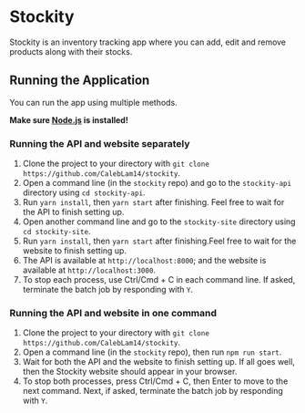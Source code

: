 # Stockity

Stockity is an inventory tracking app where you can add, edit and remove products along with their stocks.

## Running the Application

You can run the app using multiple methods.

**Make sure [Node.js](https://nodejs.org/) is installed!**

### Running the API and website separately

1. Clone the project to your directory with `git clone https://github.com/CalebLam14/stockity`.
2. Open a command line (in the `stockity` repo) and go to the `stockity-api` directory using `cd stockity-api`.
3. Run `yarn install`, then `yarn start` after finishing. Feel free to wait for the API to finish setting up.
4. Open another command line and go to the `stockity-site` directory using `cd stockity-site`.
5. Run `yarn install`, then `yarn start` after finishing.Feel free to wait for the website to finish setting up.
6. The API is available at `http://localhost:8000`; and the website is available at `http://localhost:3000`.
7. To stop each process, use Ctrl/Cmd + C in each command line. If asked, terminate the batch job by responding with `Y`.

### Running the API and website in one command

1. Clone the project to your directory with `git clone https://github.com/CalebLam14/stockity`.
2. Open a command line (in the `stockity` repo), then run `npm run start`.
3. Wait for both the API and the website to finish setting up. If all goes well, then the Stockity website should appear in your browser.
4. To stop both processes, press Ctrl/Cmd + C, then Enter to move to the next command. Next, if asked, terminate the batch job by responding with `Y`.
